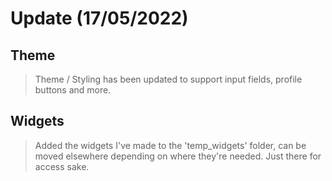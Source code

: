# Update (17/05/2022)  

## Theme
> Theme / Styling has been updated to support input fields, profile buttons and more.  

## Widgets
> Added the widgets I've made to the 'temp_widgets' folder, can be moved elsewhere depending on where they're needed. Just there for access sake.